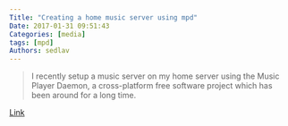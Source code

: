 ```yaml
---
Title: "Creating a home music server using mpd"
Date: 2017-01-31 09:51:43
Categories: [media]
tags: [mpd]
Authors: sedlav
---
```


> I recently setup a music server on my home server using the Music Player Daemon, a cross-platform free software project which has been around for a long time.

[Link](https://feeding.cloud.geek.nz/posts/home-music-server-with-mpd/)

